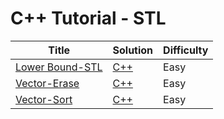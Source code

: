 # C++ Tutorial - STL

| Title | Solution | Difficulty |
| ----- | -------- | ---------- |
| [Lower Bound-STL](https://www.hackerrank.com/challenges/cpp-lower-bound) | [C++](./Lower%20Bound-STL/main.cpp) | Easy |
| [Vector-Erase](https://www.hackerrank.com/challenges/vector-erase) | [C++](./Vector-Erase/main.cpp) | Easy |
| [Vector-Sort](https://www.hackerrank.com/challenges/vector-sort) | [C++](./Vector-Sort/main.cpp) | Easy |
